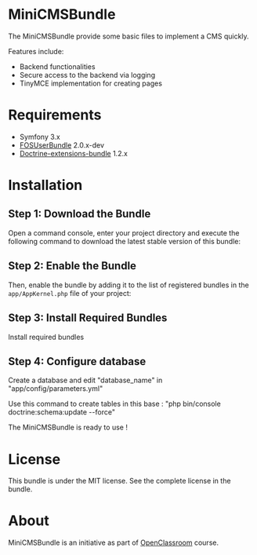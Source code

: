 MiniCMSBundle
=============

The MiniCMSBundle provide some basic files to implement a CMS quickly. 

Features include:

- Backend functionalities
- Secure access to the backend via logging
- TinyMCE implementation for creating pages


Requirements
============

- Symfony 3.x
- [FOSUserBundle](https://packagist.org/packages/friendsofsymfony/user-bundle) 2.0.x-dev
- [Doctrine-extensions-bundle](https://packagist.org/packages/stof/doctrine-extensions-bundle) 1.2.x

Installation
============

Step 1: Download the Bundle
---------------------------

Open a command console, enter your project directory and execute the
following command to download the latest stable version of this bundle:



Step 2: Enable the Bundle
-------------------------

Then, enable the bundle by adding it to the list of registered bundles
in the `app/AppKernel.php` file of your project:

Step 3: Install Required Bundles
--------------------------------

Install required bundles

Step 4: Configure database
--------------------------
Create a database and edit "database_name" in "app/config/parameters.yml"

Use this command to create tables in this base : "php bin/console doctrine:schema:update --force"

The MiniCMSBundle is ready to use ! 

License
=======

This bundle is under the MIT license. See the complete license in the bundle.

About
=====

MiniCMSBundle is an initiative as part of [OpenClassroom](https://openclassrooms.com/courses/developpez-votre-site-web-avec-le-framework-symfony) course.
